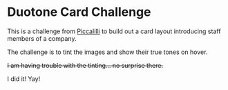 # Duotone Card Challenge

This is a challenge from [Piccalilli](https://piccalil.li/blog/challenge-003-duotone-card/) to build out a card layout introducing staff members of a company.

The challenge is to tint the images and show their true tones on hover.

~~I am having trouble with the tinting... no surprise there.~~

I did it! Yay!